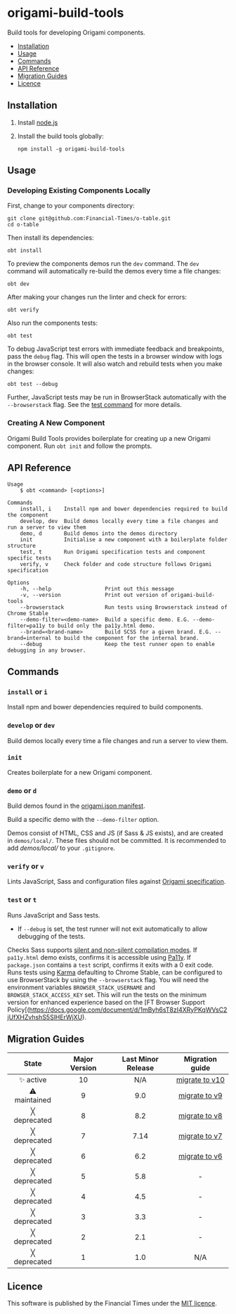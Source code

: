 # origami-build-tools

Build tools for developing Origami components.

- [Installation](#installation)
- [Usage](#usage)
- [Commands](#commands)
- [API Reference](#api-reference)
- [Migration Guides](#migration-guides)
- [Licence](#licence)

## Installation

1. Install [node.js](http://nodejs.org/)

2. Install the build tools globally:

	`npm install -g origami-build-tools`

## Usage

### Developing Existing Components Locally

First, change to your components directory:
```
git clone git@github.com:Financial-Times/o-table.git
cd o-table
```

Then install its dependencies:

`obt install`

To preview the components demos run the `dev` command. The `dev` command will automatically re-build the demos every time a file changes:

`obt dev`

After making your changes run the linter and check for errors:

`obt verify`

Also run the components tests:

`obt test`

To debug JavaScript test errors with immediate feedback and breakpoints, pass the `debug` flag. This will open the tests in a browser window with logs in the browser console. It will also watch and rebuild tests when you make changes:

`obt test --debug`

Further, JavaScript tests may be run in BrowserStack automatically with the `--browserstack` flag. See the [test command](#test-or-t) for more details.

### Creating A New Component

Origami Build Tools provides boilerplate for creating up a new Origami component. Run `obt init` and follow the prompts.

## API Reference

	Usage
		$ obt <command> [<options>]

	Commands
		install, i    Install npm and bower dependencies required to build the component
		develop, dev  Build demos locally every time a file changes and run a server to view them
		demo, d       Build demos into the demos directory
		init          Initialise a new component with a boilerplate folder structure
		test, t       Run Origami specification tests and component specific tests
		verify, v     Check folder and code structure follows Origami specification

	Options
		-h, --help                 Print out this message
		-v, --version              Print out version of origami-build-tools
		--browserstack             Run tests using Browserstack instead of Chrome Stable
		--demo-filter=<demo-name>  Build a specific demo. E.G. --demo-filter=pa11y to build only the pa11y.html demo.
		--brand=<brand-name>       Build SCSS for a given brand. E.G. --brand=internal to build the component for the internal brand.
		--debug                    Keep the test runner open to enable debugging in any browser.

## Commands

### `install` or `i`

Install npm and bower dependencies required to build components.

### `develop` or `dev`

Build demos locally every time a file changes and run a server to view them.

### `init`

Creates boilerplate for a new Origami component.

### `demo` or `d`

Build demos found in the [origami.json manifest](https://origami.ft.com/spec/v1/manifest/#demos).

Build a specific demo with the `--demo-filter` option.

Demos consist of HTML, CSS and JS (if Sass & JS exists), and are created in `demos/local/`. These files should not be committed. It is recommended to add _demos/local/_ to your `.gitignore`.

### `verify` or `v`

Lints JavaScript, Sass and configuration files against [Origami specification](https://origami.ft.com/spec/v1/components/).

### `test` or `t`

Runs JavaScript and Sass tests.

* If `--debug` is set, the test runner will not exit automatically to allow debugging of the tests.

Checks Sass supports [silent and non-silent compilation modes](https://origami.ft.com/spec/v1/sass/#sass-silent-mode).
If `pa11y.html` demo exists, confirms it is accessible using [Pa11y](http://pa11y.org/).
If `package.json` contains a `test` script, confirms it exits with a 0 exit code.
Runs tests using [Karma](https://karma-runner.github.io) defaulting to Chrome Stable, can be configured to use BrowserStack by using the `--browserstack` flag. You will need the environment variables `BROWSER_STACK_USERNAME` and `BROWSER_STACK_ACCESS_KEY` set. This will run the tests on the minimum version for enhanced experience based on the [FT Browser Support Policy[(https://docs.google.com/document/d/1mByh6sT8zI4XRyPKqWVsC2jUfXHZvhshS5SlHErWjXU).

## Migration Guides

State | Major Version | Last Minor Release | Migration guide |
:---: | :---: | :---: | :---:
✨ active | 10 | N/A | [migrate to v10](MIGRATION.md#migrating-from-v9-to-v10) |
⚠ maintained | 9 | 9.0 | [migrate to v9](MIGRATION.md#migrating-from-v8-to-v9) |
╳ deprecated | 8 | 8.2 | [migrate to v8](MIGRATION.md#migrating-from-v7-to-v8) |
╳ deprecated | 7 | 7.14 | [migrate to v7](MIGRATION.md#migrating-from-v6-to-v7) |
╳ deprecated | 6 | 6.2 | [migrate to v6](MIGRATION.md#migrating-from-v5-to-v6) |
╳ deprecated | 5 | 5.8 | - |
╳ deprecated | 4 | 4.5 | - |
╳ deprecated | 3 | 3.3 | - |
╳ deprecated | 2 | 2.1 | - |
╳ deprecated | 1 | 1.0 | N/A |

## Licence
This software is published by the Financial Times under the [MIT licence](http://opensource.org/licenses/MIT).
